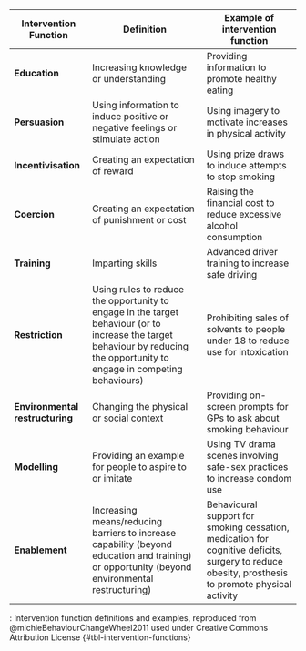 |**Intervention Function**      |**Definition**                                                                                                                                                             |**Example of intervention function**                                                                                                            |
|-------------------------------|---------------------------------------------------------------------------------------------------------------------------------------------------------------------------|------------------------------------------------------------------------------------------------------------------------------------------------|
|**Education**                  |Increasing knowledge or understanding                                                                                                                                      |Providing information to promote healthy eating                                                                                                 |
|**Persuasion**                 |Using information to induce positive or negative feelings or stimulate action                                                                                              |Using imagery to motivate increases in physical activity                                                                                        |
|**Incentivisation**            |Creating an expectation of reward                                                                                                                                          |Using prize draws to induce attempts to stop smoking                                                                                            |
|**Coercion**                   |Creating an expectation of punishment or cost                                                                                                                              |Raising the financial cost to reduce excessive alcohol consumption                                                                              |
|**Training**                   |Imparting skills                                                                                                                                                           |Advanced driver training to increase safe driving                                                                                               |
|**Restriction**                |Using rules to reduce the opportunity to engage in the target behaviour (or to increase the target behaviour by reducing the opportunity to engage in competing behaviours)|Prohibiting sales of solvents to people under 18 to reduce use for intoxication                                                                 |
|**Environmental restructuring**|Changing the physical or social context                                                                                                                                    |Providing on-screen prompts for GPs to ask about smoking behaviour                                                                              |
|**Modelling**                  |Providing an example for people to aspire to or imitate                                                                                                                    |Using TV drama scenes involving safe-sex practices to increase condom use                                                                       |
|**Enablement**                 |Increasing means/reducing barriers to increase capability (beyond education and training) or opportunity (beyond environmental restructuring)                              |Behavioural support for smoking cessation, medication for cognitive deficits, surgery to reduce obesity, prosthesis to promote physical activity|

: Intervention function definitions and examples, reproduced from @michieBehaviourChangeWheel2011 used under Creative Commons Attribution License {#tbl-intervention-functions}